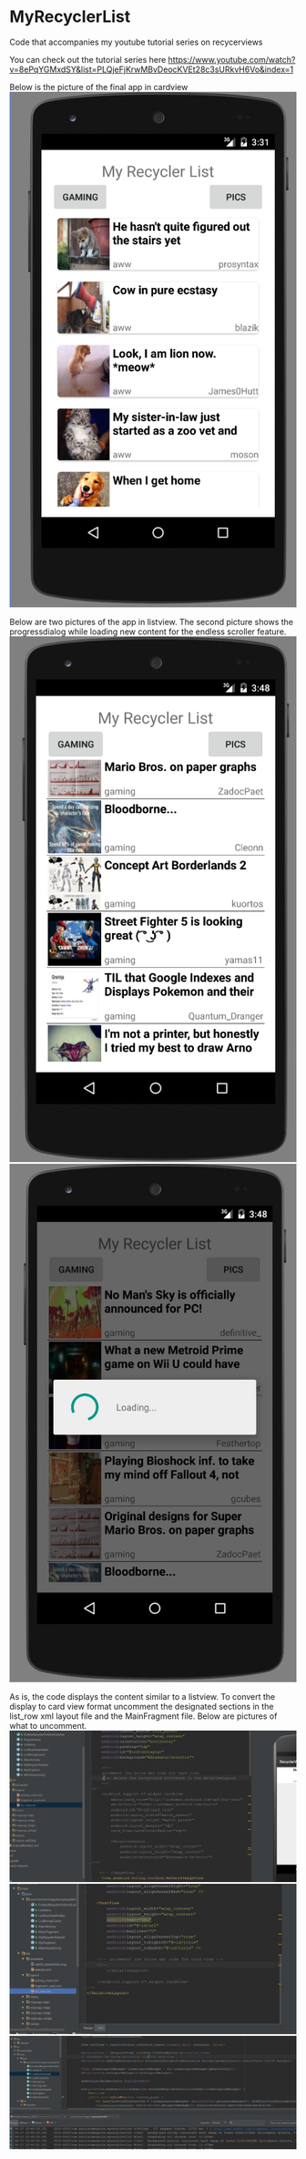 # MyRecyclerList
Code that accompanies my youtube tutorial series on recycerviews

You can check out the tutorial series here
https://www.youtube.com/watch?v=8ePqYGMxdSY&list=PLQjeFjKrwMBvDeocKVEt28c3sURkvH6Vo&index=1

Below is the picture of the final app in cardview
![Alt text](/screenshots/card1.PNG?raw=true)

Below are two pictures of the app in listview. The second picture shows the progressdialog while loading new content for the endless scroller feature. 
![Alt text](/screenshots/list1.PNG?raw=true)
![Alt text](/screenshots/list2.PNG?raw=true)

As is, the code displays the content similar to a listview. To convert the display to card view format uncomment the designated sections in the list_row xml layout file and the MainFragment file. Below are pictures of what to uncomment. 
![Alt text](/screenshots/xml1.PNG?raw=true)
![Alt text](/screenshots/xml2.PNG?raw=true)
![Alt text](/screenshots/decoration.PNG?raw=true)
